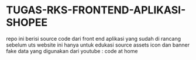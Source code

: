 # TUGAS-RKS-FRONTEND-APLIKASI-SHOPEE
repo ini berisi source code dari front end aplikasi yang sudah di rancang sebelum uts
website ini hanya untuk edukasi
source assets icon dan banner fake data  yang digunakan dari youtube : code at home
